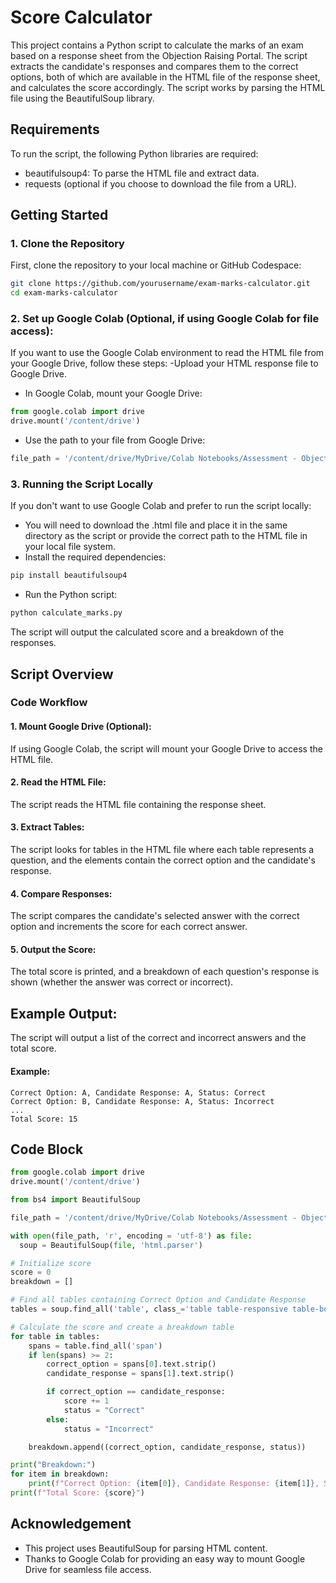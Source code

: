 # Score Calculator

This project contains a Python script to calculate the marks of an exam based on a response sheet from the Objection Raising Portal. The script extracts the candidate's responses and compares them to the correct options, both of which are available in the HTML file of the response sheet, and calculates the score accordingly. The script works by parsing the HTML file using the BeautifulSoup library.

## Requirements

To run the script, the following Python libraries are required:
-	beautifulsoup4: To parse the HTML file and extract data.
-	requests (optional if you choose to download the file from a URL).


## Getting Started

### 1. Clone the Repository
First, clone the repository to your local machine or GitHub Codespace:
```bash
git clone https://github.com/yourusername/exam-marks-calculator.git
cd exam-marks-calculator
```
### 2. Set up Google Colab (Optional, if using Google Colab for file access):
If you want to use the Google Colab environment to read the HTML file from your Google Drive, follow these steps:
-Upload your HTML response file to Google Drive.
- In Google Colab, mount your Google Drive:
```python
from google.colab import drive
drive.mount('/content/drive')
```
- Use the path to your file from Google Drive:
```python
file_path = '/content/drive/MyDrive/Colab Notebooks/Assessment - Objection Tracker Portal_ Response Sheet.html'
```
### 3. Running the Script Locally
If you don't want to use Google Colab and prefer to run the script locally:
- You will need to download the .html file and place it in the same directory as the script or provide the correct path to the HTML file in your local file system.
- Install the required dependencies:
```bash
pip install beautifulsoup4
```
- Run the Python script:
```bash
python calculate_marks.py
```
The script will output the calculated score and a breakdown of the responses.

## Script Overview
### Code Workflow

#### 1. Mount Google Drive (Optional):
If using Google Colab, the script will mount your Google Drive to access the HTML file.
#### 2. Read the HTML File:
The script reads the HTML file containing the response sheet.
#### 3. Extract Tables:
The script looks for tables in the HTML file where each table represents a question, and the <span> elements contain the correct option and the candidate's response.
#### 4. Compare Responses:
The script compares the candidate's selected answer with the correct option and increments the score for each correct answer.
#### 5. Output the Score:
The total score is printed, and a breakdown of each question's response is shown (whether the answer was correct or incorrect).

## Example Output:

The script will output a list of the correct and incorrect answers and the total score.
#### Example:
```Breakdown:
Correct Option: A, Candidate Response: A, Status: Correct
Correct Option: B, Candidate Response: A, Status: Incorrect
...
Total Score: 15
```
## Code Block
```python
from google.colab import drive
drive.mount('/content/drive')

from bs4 import BeautifulSoup

file_path = '/content/drive/MyDrive/Colab Notebooks/Assessment - Objection Tracker Portal_ Response Sheet.html'

with open(file_path, 'r', encoding = 'utf-8') as file:
  soup = BeautifulSoup(file, 'html.parser')

# Initialize score
score = 0
breakdown = []

# Find all tables containing Correct Option and Candidate Response
tables = soup.find_all('table', class_='table table-responsive table-bordered center')

# Calculate the score and create a breakdown table
for table in tables:
    spans = table.find_all('span')
    if len(spans) >= 2:
        correct_option = spans[0].text.strip()
        candidate_response = spans[1].text.strip()

        if correct_option == candidate_response:
            score += 1
            status = "Correct"
        else:
            status = "Incorrect"

    breakdown.append((correct_option, candidate_response, status))

print("Breakdown:")
for item in breakdown:
    print(f"Correct Option: {item[0]}, Candidate Response: {item[1]}, Status: {item[2]}")
print(f"Total Score: {score}")
```


## Acknowledgement

- This project uses BeautifulSoup for parsing HTML content.
- Thanks to Google Colab for providing an easy way to mount Google Drive for seamless file access.
